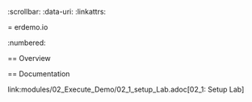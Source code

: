 :scrollbar:
:data-uri:
:linkattrs:

= erdemo.io

:numbered:

== Overview

== Documentation

link:modules/02_Execute_Demo/02_1_setup_Lab.adoc[02_1: Setup Lab]

